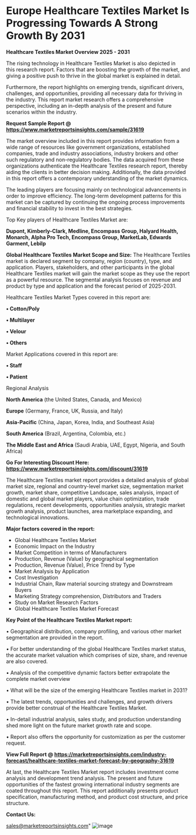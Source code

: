  # Europe Healthcare Textiles Market Is Progressing Towards A Strong Growth By 2031

<Strong> Healthcare Textiles Market Overview 2025 - 2031</strong>

The rising technology in Healthcare Textiles Market is also depicted in this research report. Factors that are boosting the growth of the market, and giving a positive push to thrive in the global market is explained in detail.

Furthermore, the report highlights on emerging trends, significant drivers, challenges, and opportunities, providing all necessary data for thriving in the industry. This report market research offers a comprehensive perspective, including an in-depth analysis of the present and future scenarios within the industry.

<strong>Request Sample Report @ <a href=https://www.marketreportsinsights.com/sample/31619>https://www.marketreportsinsights.com/sample/31619</a></strong>

The market overview included in this report provides information from a wide range of resources like government organizations, established companies, trade and industry associations, industry brokers and other such regulatory and non-regulatory bodies. The data acquired from these organizations authenticate the Healthcare Textiles research report, thereby aiding the clients in better decision making. Additionally, the data provided in this report offers a contemporary understanding of the market dynamics.

The leading players are focusing mainly on technological advancements in order to improve efficiency. The long-term development patterns for this market can be captured by continuing the ongoing process improvements and financial stability to invest in the best strategies.

Top Key players of Healthcare Textiles Market are:

<strong>Dupont, Kimberly-Clark, Medline, Encompass Group, Halyard Health, Monarch, Alpha Pro Tech, Encompass Group, MarketLab, Edwards Garment, Lebilp</strong>

<strong><b>Global Healthcare Textiles Market Scope and Size:</b></strong>
The Healthcare Textiles market is declared segment by company, region (country), type, and application. Players, stakeholders, and other participants in the global Healthcare Textiles market will gain the market scope as they use the report as a powerful resource. The segmental analysis focuses on revenue and product by type and application and the forecast period of 2025-2031.

Healthcare Textiles Market Types covered in this report are:

<strong>• Cotton/Poly

• Multilayer

• Velour

• Others</strong>

Market Applications covered in this report are:

<strong>• Staff

• Patient</strong> 

Regional Analysis

<strong>North America</strong> (the United States, Canada, and Mexico)

<strong>Europe</strong> (Germany, France, UK, Russia, and Italy)

<strong>Asia-Pacific</strong> (China, Japan, Korea, India, and Southeast Asia)

<strong>South America</strong> (Brazil, Argentina, Colombia, etc.)

<strong>The Middle East and Africa</strong> (Saudi Arabia, UAE, Egypt, Nigeria, and South Africa)

<strong>Go For Interesting Discount Here: <a href=https://www.marketreportsinsights.com/discount/31619>https://www.marketreportsinsights.com/discount/31619</a></strong>

The Healthcare Textiles market report provides a detailed analysis of global market size, regional and country-level market size, segmentation market growth, market share, competitive Landscape, sales analysis, impact of domestic and global market players, value chain optimization, trade regulations, recent developments, opportunities analysis, strategic market growth analysis, product launches, area marketplace expanding, and technological innovations.

<strong><b>Major factors covered in the report:</b></strong>
<ul>
  <li>Global Healthcare Textiles Market </li>
  <li>Economic Impact on the Industry</li>
  <li>Market Competition in terms of Manufacturers</li>
  <li>Production, Revenue (Value) by geographical segmentation</li>
  <li>Production, Revenue (Value), Price Trend by Type</li>
  <li>Market Analysis by Application</li>
  <li>Cost Investigation</li>
  <li>Industrial Chain, Raw material sourcing strategy and Downstream Buyers</li>
  <li>Marketing Strategy comprehension, Distributors and Traders</li>
  <li>Study on Market Research Factors</li>
  <li>Global Healthcare Textiles Market Forecast</li>
</ul>

<strong><b>Key Point of the Healthcare Textiles Market report:</b></strong>

• Geographical distribution, company profiling, and various other market segmentation are provided in the report.

• For better understanding of the global Healthcare Textiles market status, the accurate market valuation which comprises of size, share, and revenue are also covered.

• Analysis of the competitive dynamic factors better extrapolate the complete market overview

• What will be the size of the emerging Healthcare Textiles market in 2031?

• The latest trends, opportunities and challenges, and growth drivers provide better construal of the Healthcare Textiles Market.

• In-detail industrial analysis, sales study, and production understanding shed more light on the future market growth rate and scope.

• Report also offers the opportunity for customization as per the customer request.

<strong><b>View Full Report @ <a href=https://marketreportsinsights.com/industry-forecast/healthcare-textiles-market-forecast-by-geography-31619>https://marketreportsinsights.com/industry-forecast/healthcare-textiles-market-forecast-by-geography-31619</a></b></strong>


At last, the Healthcare Textiles Market report includes investment come analysis and development trend analysis. The present and future opportunities of the fastest growing international industry segments are coated throughout this report. This report additionally presents product specification, manufacturing method, and product cost structure, and price structure.

<strong>Contact Us:</strong>

sales@marketreportsinsights.com"
![image](https://github.com/user-attachments/assets/0aea8dbe-8309-486b-801c-73a8e31dab77)

